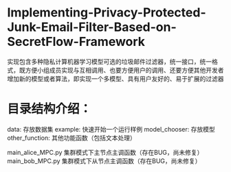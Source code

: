 # Implementing-Privacy-Protected-Junk-Email-Filter-Based-on-SecretFlow-Framework
实现包含多种隐私计算机器学习模型可选的垃圾邮件过滤器，统一接口，统一格式，既方便小组成员实现与互相调用、也要方便用户的调用、还要方便其他开发者增加新的模型或者算法，即实现一个多模型、具有用户友好的、易于扩展的过滤器

# 目录结构介绍：
data: 存放数据集
example: 快速开始一个运行样例
model_chooser: 存放模型
other_function: 其他功能函数（包括文本处理）

main_alice_MPC.py 集群模式下主节点主调函数（存在BUG，尚未修复）
main_bob_MPC.py   集群模式下从节点主调函数（存在BUG，尚未修复）
